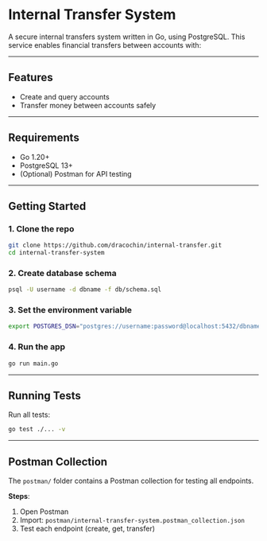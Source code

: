 # Internal Transfer System

A secure internal transfers system written in Go, using PostgreSQL. This service enables financial transfers between accounts with:

---

## Features

-   Create and query accounts
-   Transfer money between accounts safely

---

## Requirements

-   Go 1.20+
-   PostgreSQL 13+
-   (Optional) Postman for API testing

---

## Getting Started

### 1. Clone the repo

```bash
git clone https://github.com/dracochin/internal-transfer.git
cd internal-transfer-system
```

### 2. Create database schema

```bash
psql -U username -d dbname -f db/schema.sql
```

### 3. Set the environment variable

```bash
export POSTGRES_DSN="postgres://username:password@localhost:5432/dbname?sslmode=disable"
```

### 4. Run the app

```bash
go run main.go
```

---

## Running Tests

Run all tests:

```bash
go test ./... -v
```

---

## Postman Collection

The `postman/` folder contains a Postman collection for testing all endpoints.

**Steps**:

1. Open Postman
2. Import: `postman/internal-transfer-system.postman_collection.json`
3. Test each endpoint (create, get, transfer)
